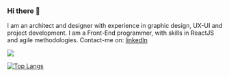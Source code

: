 ### Hi there 👋
I am an architect and designer with experience in graphic design, UX-UI and project development. I am a Front-End programmer, with skills in ReactJS and agile methodologies.
Contact-me on:
[linkedIn](https://www.linkedin.com/in/magdiel-silva-3680881a6)

<img src="https://github-readme-stats.vercel.app/api?username=magdielSilva&theme=radical&show_icons=true">

[![Top Langs](https://github-readme-stats.vercel.app/api/top-langs/?username=dev-magdielSilva&layout=compact)](https://github.com/anuraghazra/github-readme-stats)



<!--
**dev-magdielSilva/dev-magdielSilva** is a ✨ _special_ ✨ repository because its `README.md` (this file) appears on your GitHub profile.



Here are some ideas to get you started:

- 🔭 I’m currently working on ...
- 🌱 I’m currently learning ...
- 👯 I’m looking to collaborate on ...
- 🤔 I’m looking for help with ...
- 💬 Ask me about ...
- 📫 How to reach me: ...
- 😄 Pronouns: ...
- ⚡ Fun fact: ...
-->
